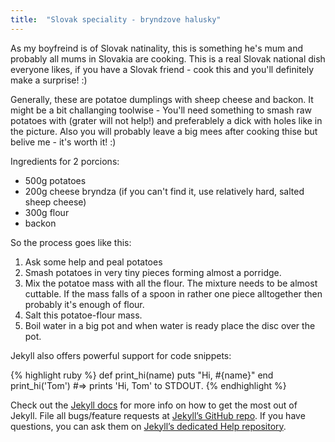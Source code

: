 ```yaml
---
title:  "Slovak speciality - bryndzove halusky"
---
```

As my boyfreind is of Slovak natinality, this is something he's mum and probably all mums in Slovakia are cooking. This is a real Slovak national dish everyone likes, if you have a Slovak friend - cook this and you'll definitely make a surprise! :)

Generally, these are potatoe dumplings with sheep cheese and backon. It might be a bit challanging toolwise - You'll need something to smash raw potatoes with (grater will not help!) and preferablely a dick with holes like in the picture. Also you will probably leave a big mees after cooking thise but belive me - it's worth it! :)

Ingredients for 2 porcions:

* 500g potatoes
* 200g cheese bryndza (if you can't find it, use relatively hard, salted sheep cheese)
* 300g flour 
* backon

So the process goes like this:

1. Ask some help and peal potatoes
2. Smash potatoes in very tiny pieces forming almost a porridge. 
3. Mix the potatoe mass with all the flour. The mixture needs to be almost cuttable. If the mass falls of a spoon in rather one piece alltogether then probably it's enough of flour.
4. Salt this potatoe-flour mass.
5. Boil water in a big pot and when water is ready place the disc over the pot. 





Jekyll also offers powerful support for code snippets:

{% highlight ruby %}
def print_hi(name)
  puts "Hi, #{name}"
end
print_hi('Tom')
#=> prints 'Hi, Tom' to STDOUT.
{% endhighlight %}

Check out the [Jekyll docs][jekyll] for more info on how to get the most out of Jekyll. File all bugs/feature requests at [Jekyll’s GitHub repo][jekyll-gh]. If you have questions, you can ask them on [Jekyll’s dedicated Help repository][jekyll-help].

[jekyll]:      http://jekyllrb.com
[jekyll-gh]:   https://github.com/jekyll/jekyll
[jekyll-help]: https://github.com/jekyll/jekyll-help
